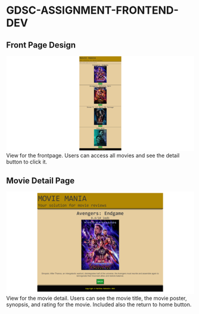# GDSC-ASSIGNMENT-FRONTEND-DEV

## Front Page Design
![screenshot](./img/frontpage.PNG)
View for the frontpage. Users can access all movies and see the detail button to click it.

## Movie Detail Page
![screenshot](./img/moviedetail.PNG)
View for the movie detail. Users can see the movie title, the movie poster, synopsis, and rating for the movie. Included also the return to home button.

